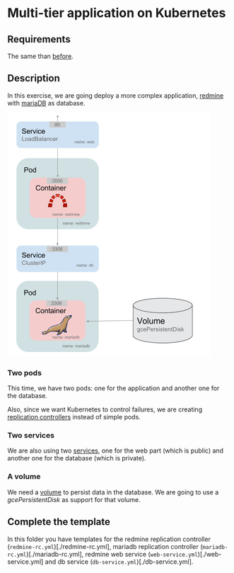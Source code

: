 # Multi-tier application on Kubernetes

## Requirements

The same than [before](../1_first_deploy/README.md#requirements).

## Description

In this exercise, we are going deploy a more complex application, [redmine](http://www.redmine.org/) with [mariaDB](https://mariadb.org/) as database.

![redmine](./resources/redmine.png)

### Two pods

This time, we have two pods: one for the application and another one for the database.

Also, since we want Kubernetes to control failures, we are creating [replication controllers](http://kubernetes.io/v1.1/docs/user-guide/replication-controller.html) instead of simple pods.

### Two services

We are also using two [services](http://kubernetes.io/v1.1/docs/user-guide/services.html), one for the web part (which is public) and another one for the database (which is private).

### A volume

We need a [volume](http://kubernetes.io/v1.0/docs/user-guide/volumes.html) to persist data in the database. We are going to use a _gcePersistentDisk_ as support for that volume.

## Complete the template

In this folder you have templates for the redmine replication controller (`redmine-rc.yml`)[./redmine-rc.yml], mariadb replication controller (`mariadb-rc.yml`)[./mariadb-rc.yml], redmine web service (`web-service.yml`)[./web-service.yml] and db service (`db-service.yml`)[./db-service.yml].
